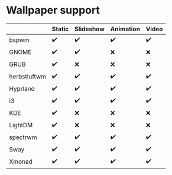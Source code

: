 # Wallpaper support

|              | Static | Slideshow | Animation | Video |
|--------------|--------|-----------|-----------|-------|
| bspwm        | ✔️      | ✔️         | ✔️         | ✔️     |
| GNOME        | ✔️      | ✔️         | ❌         | ❌     |
| GRUB         | ✔️      | ❌         | ❌         | ❌     |
| herbstluftwm | ✔️      | ✔️         | ✔️         | ✔️     |
| Hyprland     | ✔️      | ✔️         | ✔️         | ✔️     |
| i3           | ✔️      | ✔️         | ✔️         | ✔️     |
| KDE          | ✔️      | ❌         | ❌         | ❌     |
| LightDM      | ✔️      | ❌         | ❌         | ❌     |
| spectrwm     | ✔️      | ✔️         | ✔️         | ✔️     |
| Sway         | ✔️      | ✔️         | ✔️         | ✔️     |
| Xmonad       | ✔️      | ✔️         | ✔️         | ✔️     |
